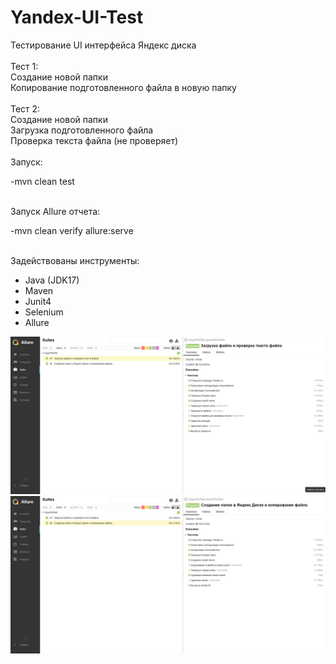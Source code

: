  # Yandex-UI-Test
Тестирование UI интерфейса Яндекс диска
<br><br>Тест 1:
<br>Создание новой папки
<br>Копирование подготовленного файла в новую папку
<br><br>Тест 2:
<br>Создание новой папки
<br>Загрузка подготовленного файла
<br>Проверка текста файла (не проверяет)
<br><br>Запуск:
<p> -mvn clean test </p>
<br>Запуск Allure отчета:
<br>
<p> -mvn clean verify allure:serve </p>
<br>Задействованы инструменты:
<ul>
<li>Java (JDK17)</li>
<li>Maven</li>
<li>Junit4</li>
<li>Selenium</li>
<li>Allure</li>
</ul>
<img src="src/main/resources/chrome_ukhdMIgfxA.png">
<br>
<img src="src/main/resources/chrome_0G8tGExgJb.png">

